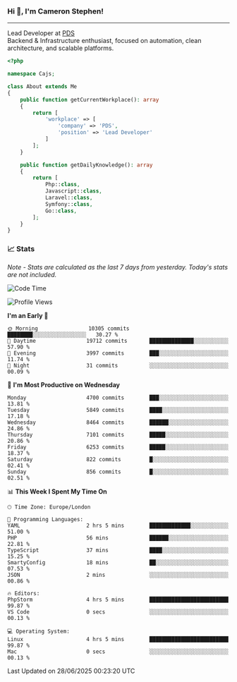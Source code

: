 ### Hi 👋, I'm Cameron Stephen!

---

Lead Developer at [PDS](https://prindatasolutions.co.uk)  
Backend & Infrastructure enthusiast, focused on automation, clean architecture, and scalable platforms.


```php
<?php

namespace Cajs;

class About extends Me
{
    public function getCurrentWorkplace(): array
    {
        return [
            'workplace' => [
                'company' => 'PDS',
                'position' => 'Lead Developer'
            ]
        ];
    }

    public function getDailyKnowledge(): array
    {
        return [
            Php::class,
            Javascript::class,
            Laravel::class,
            Symfony::class,
            Go::class,
        ];
    }
}
```

### 📈 Stats
<p><em>Note - Stats are calculated as the last 7 days from yesterday. Today's stats are not included.</em></p>


<!--START_SECTION:waka-->
![Code Time](http://img.shields.io/badge/Code%20Time-4%2C544%20hrs%2032%20mins-blue)

![Profile Views](http://img.shields.io/badge/Profile%20Views-0-blue)

**I'm an Early 🐤** 

```text
🌞 Morning                10305 commits       ████████░░░░░░░░░░░░░░░░░   30.27 % 
🌆 Daytime                19712 commits       ██████████████░░░░░░░░░░░   57.90 % 
🌃 Evening                3997 commits        ███░░░░░░░░░░░░░░░░░░░░░░   11.74 % 
🌙 Night                  31 commits          ░░░░░░░░░░░░░░░░░░░░░░░░░   00.09 % 
```
📅 **I'm Most Productive on Wednesday** 

```text
Monday                   4700 commits        ███░░░░░░░░░░░░░░░░░░░░░░   13.81 % 
Tuesday                  5849 commits        ████░░░░░░░░░░░░░░░░░░░░░   17.18 % 
Wednesday                8464 commits        ██████░░░░░░░░░░░░░░░░░░░   24.86 % 
Thursday                 7101 commits        █████░░░░░░░░░░░░░░░░░░░░   20.86 % 
Friday                   6253 commits        █████░░░░░░░░░░░░░░░░░░░░   18.37 % 
Saturday                 822 commits         █░░░░░░░░░░░░░░░░░░░░░░░░   02.41 % 
Sunday                   856 commits         █░░░░░░░░░░░░░░░░░░░░░░░░   02.51 % 
```


📊 **This Week I Spent My Time On** 

```text
🕑︎ Time Zone: Europe/London

💬 Programming Languages: 
YAML                     2 hrs 5 mins        █████████████░░░░░░░░░░░░   51.00 % 
PHP                      56 mins             ██████░░░░░░░░░░░░░░░░░░░   22.81 % 
TypeScript               37 mins             ████░░░░░░░░░░░░░░░░░░░░░   15.25 % 
SmartyConfig             18 mins             ██░░░░░░░░░░░░░░░░░░░░░░░   07.53 % 
JSON                     2 mins              ░░░░░░░░░░░░░░░░░░░░░░░░░   00.86 % 

🔥 Editors: 
PhpStorm                 4 hrs 5 mins        █████████████████████████   99.87 % 
VS Code                  0 secs              ░░░░░░░░░░░░░░░░░░░░░░░░░   00.13 % 

💻 Operating System: 
Linux                    4 hrs 5 mins        █████████████████████████   99.87 % 
Mac                      0 secs              ░░░░░░░░░░░░░░░░░░░░░░░░░   00.13 % 
```


 Last Updated on 28/06/2025 00:23:20 UTC
<!--END_SECTION:waka-->
